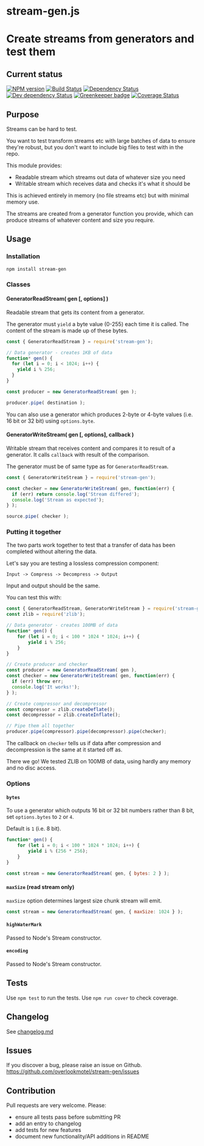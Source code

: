 # stream-gen.js

# Create streams from generators and test them

## Current status

[![NPM version](https://img.shields.io/npm/v/stream-gen.svg)](https://www.npmjs.com/package/stream-gen)
[![Build Status](https://img.shields.io/travis/overlookmotel/stream-gen/master.svg)](http://travis-ci.org/overlookmotel/stream-gen)
[![Dependency Status](https://img.shields.io/david/overlookmotel/stream-gen.svg)](https://david-dm.org/overlookmotel/stream-gen)
[![Dev dependency Status](https://img.shields.io/david/dev/overlookmotel/stream-gen.svg)](https://david-dm.org/overlookmotel/stream-gen)
[![Greenkeeper badge](https://badges.greenkeeper.io/overlookmotel/stream-gen.svg)](https://greenkeeper.io/)
[![Coverage Status](https://img.shields.io/coveralls/overlookmotel/stream-gen/master.svg)](https://coveralls.io/r/overlookmotel/stream-gen)

## Purpose

Streams can be hard to test.

You want to test transform streams etc with large batches of data to ensure they're robust, but you don't want to include big files to test with in the repo.

This module provides:

* Readable stream which streams out data of whatever size you need
* Writable stream which receives data and checks it's what it should be

This is achieved entirely in memory (no file streams etc) but with minimal memory use.

The streams are created from a generator function you provide, which can produce streams of whatever content and size you require.

## Usage

### Installation

```
npm install stream-gen
```

### Classes

#### GeneratorReadStream( gen [, options] )

Readable stream that gets its content from a generator.

The generator must `yield` a byte value (0-255) each time it is called. The content of the stream is made up of these bytes.

```js
const { GeneratorReadStream } = require('stream-gen');

// Data generator - creates 1KB of data
function* gen() {
  for (let i = 0; i < 1024; i++) {
    yield i % 256;
  }
}

const producer = new GeneratorReadStream( gen );

producer.pipe( destination );
```

You can also use a generator which produces 2-byte or 4-byte values (i.e. 16 bit or 32 bit) using `options.byte`.

#### GeneratorWriteStream( gen [, options], callback )

Writable stream that receives content and compares it to result of a generator. It calls `callback` with result of the comparison.

The generator must be of same type as for `GeneratorReadStream`.

```js
const { GeneratorWriteStream } = require('stream-gen');

const checker = new GeneratorWriteStream( gen, function(err) {
  if (err) return console.log('Stream differed');
  console.log('Stream as expected');
} );

source.pipe( checker );
```

### Putting it together

The two parts work together to test that a transfer of data has been completed without altering the data.

Let's say you are testing a lossless compression component:

```
Input -> Compress -> Decompress -> Output
```

Input and output should be the same.

You can test this with:

```js
const { GeneratorReadStream, GeneratorWriteStream } = require('stream-gen');
const zlib = require('zlib');

// Data generator - creates 100MB of data
function* gen() {
	for (let i = 0; i < 100 * 1024 * 1024; i++) {
		yield i % 256;
	}
}

// Create producer and checker
const producer = new GeneratorReadStream( gen ),
const checker = new GeneratorWriteStream( gen, function(err) {
  if (err) throw err;
  console.log('It works!');
} );

// Create compressor and decompressor
const compressor = zlib.createDeflate();
const decompressor = zlib.createInflate();

// Pipe them all together
producer.pipe(compressor).pipe(decompressor).pipe(checker);
```

The callback on `checker` tells us if data after compression and decompression is the same at it started off as.

There we go! We tested ZLIB on 100MB of data, using hardly any memory and no disc access.

### Options

#### `bytes`

To use a generator which outputs 16 bit or 32 bit numbers rather than 8 bit, set `options.bytes` to `2` or `4`.

Default is `1` (i.e. 8 bit).

```js
function* gen() {
	for (let i = 0; i < 100 * 1024 * 1024; i++) {
		yield i % (256 * 256);
	}
}

const stream = new GeneratorReadStream( gen, { bytes: 2 } );
```

#### `maxSize` (read stream only)

`maxSize` option determines largest size chunk stream will emit.

```js
const stream = new GeneratorReadStream( gen, { maxSize: 1024 } );
```

#### `highWaterMark`

Passed to Node's Stream constructor.

#### `encoding`

Passed to Node's Stream constructor.

## Tests

Use `npm test` to run the tests. Use `npm run cover` to check coverage.

## Changelog

See [changelog.md](https://github.com/overlookmotel/stream-gen/blob/master/changelog.md)

## Issues

If you discover a bug, please raise an issue on Github. https://github.com/overlookmotel/stream-gen/issues

## Contribution

Pull requests are very welcome. Please:

* ensure all tests pass before submitting PR
* add an entry to changelog
* add tests for new features
* document new functionality/API additions in README
